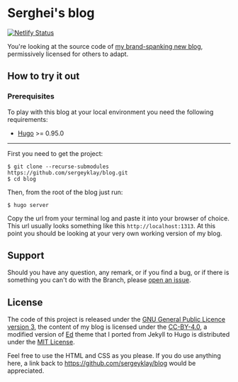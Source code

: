 # Serghei's blog

[![Netlify Status][netlify-badge]][deploy-status]

You're looking at the source code of [my brand-spanking new blog][blog],
permissively licensed for others to adapt.

## How to try it out

### Prerequisites

To play with this blog at your local environment you need the following
requirements:

- [Hugo][hugo] >= 0.95.0

---

First you need to get the project:

```shell
$ git clone --recurse-submodules https://github.com/sergeyklay/blog.git
$ cd blog
```

Then, from the root of the blog just run:

```shell
$ hugo server
```

Copy the url from your terminal log and paste it into your browser of choice.
This url usually looks something like this `http://localhost:1313`. At this
point you should be looking at your very own working version of my blog.

## Support

Should you have any question, any remark, or if you find a bug, or if
there is something you can't do with the Branch, please [open an issue][issues].

## License

The code of this project is released under the
[GNU General Public Licence version 3][gpl], the content of my blog is licensed
under the [CC-BY-4.0][cc-by-4.0], a modified version of [Ed][ed] theme that I
ported from Jekyll to Hugo is distributed under the
[MIT License][orig-ed-licence].

Feel free to use the HTML and CSS as you please.
If you do use anything here, a link back to https://github.com/sergeyklay/blog
would be appreciated.

[netlify-badge]: https://api.netlify.com/api/v1/badges/30629dcb-5a8d-4e2c-8089-f600b50e006b/deploy-status
[deploy-status]: https://app.netlify.com/sites/serghei/deploys
[blog]: https://serghei.blog/?utm_source=github.com&utm_campaign=banch_readme&utm_medium=smm
[hugo]: http://gohugo.io
[issues]: https://github.com/sergeyklay/blog/issues
[gpl]: https://choosealicense.com/licenses/gpl-3.0/
[cc-by-4.0]: https://creativecommons.org/licenses/by/4.0
[ed]: https://github.com/minicomp/ed
[orig-ed-licence]: https://github.com/minicomp/ed/blob/bedbc4c6870174451368fc51ecccd8bad5a36bdf/LICENSE.md

